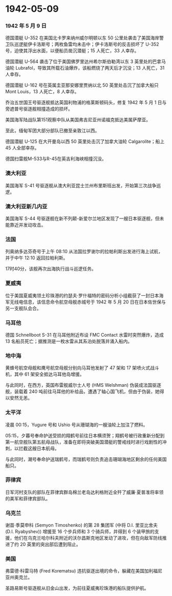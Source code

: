 # 1942-05-09

### 1942 年 5 月 9 日

德国潜艇 U-352 在美国北卡罗来纳州威尔明顿以东 50
公里处袭击了美国海岸警卫队巡逻艇伊卡洛斯号；两枚鱼雷均未击中；伊卡洛斯号的反击损坏了
U-352 号，迫使其浮出水面，以便船员凿沉潜艇；15 人死亡，33 人幸存。

德国潜艇 U-564 袭击了位于美国佛罗里达州希尔斯伯勒湾以东 3
英里处的巴拿马油轮
Lubrafol，导致其所载石油爆炸，该船燃烧了两天后才沉没；13 人死亡，31
人幸存。

德国潜艇 U-162 号在英属圭亚那安娜里贾纳以北 50 英里处击沉了加拿大船只
Mont Louis，13 人死亡，8 人幸存。

乔治五世国王号驱逐舰抵达英国利物浦的格莱斯顿码头，修复 1942 年 5 月 1
日与旁遮普号驱逐舰相撞造成的损坏。

美国海军陆战队第151观察中队从美国弗吉尼亚州诺福克抵达美属萨摩亚。

至此，缅甸军团大部分部队已撤至亲敦江以西。

德国潜艇 U-125 在大开曼岛以西 50 英里处击沉了加拿大油轮
Calgarolite；船上 45 人全部幸存。

德国扫雷舰M-533与R-45在英吉利海峡相撞沉没。

### 澳大利亚

美国海军 S-41
号驱逐舰从澳大利亚昆士兰州布里斯班出发，开始第三次战争巡逻。

### 澳大利亚新几内亚

美国海军 S-44
号驱逐舰在新不列颠-新爱尔兰地区发现了一艘日本驱逐舰，但未能靠近并发动攻击。

### 法国

列奥纳多达芬奇号于上午 08:10
从法国拉罗谢尔的拉帕利斯出发进行海上试航，并于中午 12:10 返回拉帕利斯。

17时40分，该舰再次出海执行战斗巡逻任务。

### 夏威夷

位于美国夏威夷领土珍珠港的约瑟夫·罗什福特的密码分析小组截获了一封日本海军无线电信息，该信息命令航空母舰赤城号于
1942 年 5 月 20 日在日本佐世保与另一支舰队会合。

### 马耳他

德国 Schnellboot S-31 在马耳他附近布设 FMC Contact 水雷时突然爆炸，造成
13 名船员死亡；据推测是一枚水雷从其系泊处脱落并涌入船内。

### 地中海

黄蜂号航空母舰和鹰号航空母舰分别向马耳他发射了 47 架和 17
架喷火式战斗机，其中 61 架安全抵达马耳他岛增援。

与此同时，在西方，英国布雷舰威尔士人号 (HMS Welshman)
伪装成法国驱逐舰，装载着 240
吨前往马耳他的补给品，遭遇了轴心国飞机，但由于伪装，她得以安然无恙。

### 太平洋

凌晨 00:15，Yugure 号和 Ushio 号从珊瑚海的一艘油轮上加注了燃料。

05:15，夕暮号奉命护送受损的翔鹤号前往日本横须贺；翔鹤号被行政重新分配到第一航空舰队第五航母战队，准备在即将突破美国潜艇的警戒线时进行戏剧性的冲刺，以拦截这艘日本航母。

与此同时，潮号奉命护送瑞鹤号，而瑞鹤号则负责追击珊瑚海地区剩余的任何美国船只。

### 菲律宾

日军河村支队的部队在菲律宾群岛棉兰老岛达利格附近全歼了威廉·夏普准将率领的美军和菲律宾部队。

### 乌克兰

谢苗·季莫申科 (Semyon Timoshenko) 的第 28 集团军 (中将 D.I. 里亚比舍夫
(D.I. Ryabyshev)) 增援至 16 个步兵师和 3 个骑兵师，并得到 6
个装甲旅的支援，他们在乌克兰哈尔科夫附近的沃尔昌斯克地区发动了进攻，但在向敌军防线推进了约
20 英里的突出部后遭到阻止。

### 美国

弗雷德·科雷马特 (Fred Korematsu)
违抗驱逐出境的命令，躲藏在美国加利福尼亚州奥克兰。

圣路易斯号驱逐舰从旧金山出发，为前往夏威夷珍珠港的船队提供护航。